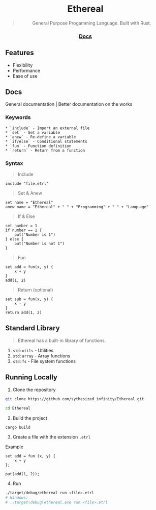 <div align=center>

# Ethereal 
> General Purpose Progamming Language. Built with Rust.

### [Docs](https://github.com/Synthesized-Infinity/Ethereal/blob/main/docs.md)

</div>

## Features

- Flexibility
- Performance
- Ease of use

## Docs

General documentation | Better documentation on the works 

### Keywords

    * `include` - Import an external file
    * `set` - Set a variable
    * `anew` - Re-define a variable
    * `if/else` - Conditional statements
    * `fun` - Function definition
    * `return` - Return from a function

### Syntax

> Include

```etrl
include "file.etrl"
```

> Set & Anew
```etrl
set name = "Ethereal"
anew name = "Ethereal" + " " + "Programming" + " " + "Language"
```

> If & Else
```etrl
set number = 1
if number == 1 {
    put("Number is 1")
} else {
    put("Number is not 1")
}
```

> Fun
```etrl
set add = fun(x, y) {
    x + y
}
add(1, 2)
```

> Return (optional)
```etrl
set sub = fun(x, y) {
    x - y
}
return add(1, 2)
```

## Standard Library
> Ethereal has a built-in library of functions.

1. `std:utils` - Utilities
2. `std:array` - Array functions
3. `std:fs` - File system functions





## Running Locally

1. Clone the repository

```sh
git clone https://github.com/sythesized_infinity/Ethereal.git
    
cd Ethereal
```

2. Build the project

```
cargo build
```

3. Create a file with the extension `.etrl`

Example

```
set add = fun (x, y) {
    x + y
};

put(add(1, 2));
```

4. Run
```bash
./target/debug/ethereal run <file>.etrl
# Windows: 
# .\target\debug\ethereal.exe run <file>.etrl 
```



